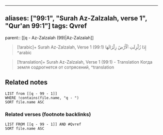 
---
aliases: ["99:1", "Surah Az-Zalzalah, verse 1", "Qur'an 99:1"]
tags: Qvref
---

parent:: [[q - Az-Zalzalah (99)|Az-Zalzalah]]

> [!arabic]+ Surah Az-Zalzalah, Verse 1 (99:1)
> <span class="quran-arabic"> إِذَا زُلْزِلَتِ ٱلْأَرْضُ زِلْزَالَهَا</span>
^arabic

> [!translation]+ Surah Az-Zalzalah, Verse 1 (99:1) - Translation
> Когда земля содрогнется от сотрясений,
^translation



## Related notes
```dataview
LIST from [[q - 99 - 1]]
WHERE !contains(file.name, "q - ")
SORT file.name ASC
```

### Related verses (footnote backlinks)
```dataview
LIST FROM [[q - 99 - 1]] AND #Qvref
SORT file.name ASC
```

